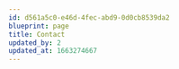 ```yaml
---
id: d561a5c0-e46d-4fec-abd9-0d0cb8539da2
blueprint: page
title: Contact
updated_by: 2
updated_at: 1663274667
---
```

